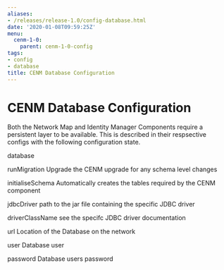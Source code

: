 ```yaml
---
aliases:
- /releases/release-1.0/config-database.html
date: '2020-01-08T09:59:25Z'
menu:
  cenm-1-0:
    parent: cenm-1-0-config
tags:
- config
- database
title: CENM Database Configuration
---
```



# CENM Database Configuration

Both the Network Map and Identity Manager Components require a persistent layer to be available. This is described in their respsective configs with the following configuration state.



database


runMigration
Upgrade the CENM upgrade for any schema level changes


initialiseSchema
Automatically creates the tables required by the CENM component


jdbcDriver
path to the jar file containing the specific JDBC driver


driverClassName
see the specifc JDBC driver documentation


url
Location of the Database on the network


user
Database user


password
Database users password


